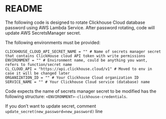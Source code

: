 # README
The following code is designed to rotate Clickhouse Cloud database password using AWS Lambda Service. After password rotating, code will update AWS SecretsManager secret.

The following environments must be provided:

```
CLICKHOUSE_CLOUD_API_SECRET_NAME = "" # Name of secrets manager secret that contains ClickHouse cloud API token with write permissions
ENVIRONMENT = "" # Environment name, could be anything you want, refers to function/secret name
CL_CLOUD_API = "https://api.clickhouse.cloud/v1" # Moved to env in case it will be changed later
ORGANIZATION_ID = "" # Your Clickhouse Cloud organization ID
SERVICE_NAME = "" # Your Clickhouse Cloud service (database) name
```

Code expects the name of secrets manager secret to be modified has the following structure: `<ENVIRONMENT>-clickhouse-credentials`.

If you don’t want to update secret, comment `update_secret(new_password=new_password)` line